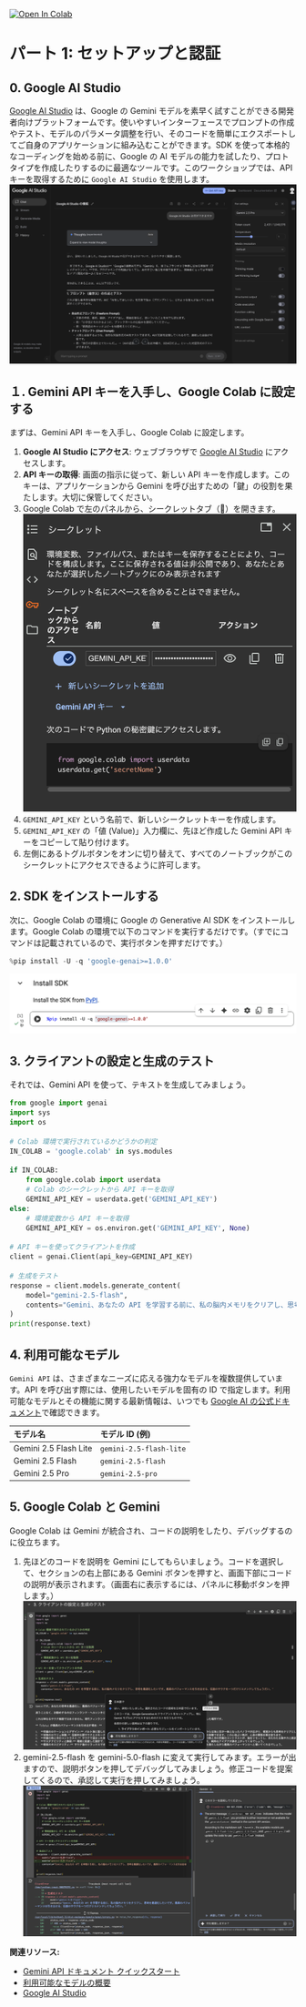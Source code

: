 [![Open In Colab](https://colab.research.google.com/assets/colab-badge.svg)](https://colab.research.google.com/github/kkitase/gemini-2.5-findy/blob/main/notebooks/00-jp-setup-and-authentication.ipynb)

# パート 1: セットアップと認証

## 0. Google AI Studio 

[Google AI Studio](https://aistudio.google.com/) は、Google の Gemini モデルを素早く試すことができる開発者向けプラットフォームです。使いやすいインターフェースでプロンプトの作成やテスト、モデルのパラメータ調整を行い、そのコードを簡単にエクスポートしてご自身のアプリケーションに組み込むことができます。SDK を使って本格的なコーディングを始める前に、Google の AI モデルの能力を試したり、プロトタイプを作成したりするのに最適なツールです。このワークショップでは、API キーを取得するために `Google AI Studio` を使用します。
![alt text](../assets/jp-0-1-ai-studio.png)

## １. Gemini API キーを入手し、Google Colab に設定する

まずは、Gemini API キーを入手し、Google Colab に設定します。

1.  **Google AI Studio にアクセス**: ウェブブラウザで [Google AI Studio](https://aistudio.google.com/apikey) にアクセスします。
2.  **API キーの取得**: 画面の指示に従って、新しい API キーを作成します。このキーは、アプリケーションから Gemini を呼び出すための「鍵」の役割を果たします。大切に保管してください。
3.  Google Colab で左のパネルから、シークレットタブ（🔑）を開きます。
![alt text](../assets/jp-1-1-api-key.png)
4.  `GEMINI_API_KEY` という名前で、新しいシークレットキーを作成します。
5.  `GEMINI_API_KEY` の「値 (Value)」入力欄に、先ほど作成した Gemini API キーをコピーして貼り付けます。
6.  左側にあるトグルボタンをオンに切り替えて、すべてのノートブックがこのシークレットにアクセスできるように許可します。

## 2. SDK をインストールする

次に、Google Colab の環境に Google の Generative AI SDK をインストールします。Google Colab の環境で以下のコマンドを実行するだけです。（すでにコマンドは記載されているので、実行ボタンを押すだけです。）

```python
%pip install -U -q 'google-genai>=1.0.0'
```
![alt text](../assets/jp-2-1-sdk-install.png)

## 3. クライアントの設定と生成のテスト

それでは、Gemini API を使って、テキストを生成してみましょう。

```python
from google import genai
import sys
import os

# Colab 環境で実行されているかどうかの判定
IN_COLAB = 'google.colab' in sys.modules

if IN_COLAB:
    from google.colab import userdata
    # Colab のシークレットから API キーを取得
    GEMINI_API_KEY = userdata.get('GEMINI_API_KEY')
else:
    # 環境変数から API キーを取得
    GEMINI_API_KEY = os.environ.get('GEMINI_API_KEY', None)

# API キーを使ってクライアントを作成
client = genai.Client(api_key=GEMINI_API_KEY)

# 生成をテスト
response = client.models.generate_content(
    model="gemini-2.5-flash",
    contents="Gemini、あなたの API を学習する前に、私の脳内メモリをクリアし、思考を最適化したいです。最高のパフォーマンスを引き出せる、伝説のサウナを一つだけリコメンドしてちょうだい。"
)
print(response.text)
```

## 4. 利用可能なモデル

`Gemini API` は、さまざまなニーズに応える強力なモデルを複数提供しています。API を呼び出す際には、使用したいモデルを固有の ID で指定します。利用可能なモデルとその機能に関する最新情報は、いつでも [Google AI の公式ドキュメント](https://ai.google.dev/gemini-api/docs/models)で確認できます。

| モデル名 | モデル ID (例) |
| :--- | :--- |
| Gemini 2.5 Flash Lite | `gemini-2.5-flash-lite` |
| Gemini 2.5 Flash | `gemini-2.5-flash` |
| Gemini 2.5 Pro | `gemini-2.5-pro` |

## 5. Google Colab と Gemini
Google Colab は Gemini が統合され、コードの説明をしたり、デバッグするのに役立ちます。

1. 先ほどのコードを説明を Gemini にしてもらいましょう。コードを選択して、セクションの右上部にある Gemini ボタンを押すと、画面下部にコードの説明が表示されます。（画面右に表示するには、パネルに移動ボタンを押します。）
![alt text](../assets/5-1.png)
2. gemini-2.5-flash を gemini-5.0-flash に変えて実行してみます。エラーが出ますので、説明ボタンを押してデバッグしてみましょう。修正コードを提案してくるので、承認して実行を押してみましょう。![alt text](../assets/5-2.png)

**関連リソース:**
- [Gemini API ドキュメント クイックスタート](https://ai.google.dev/gemini-api/docs/quickstart?lang=python&hl=ja)
- [利用可能なモデルの概要](https://ai.google.dev/gemini-api/docs/models)
- [Google AI Studio](https://aistudio.google.com/)